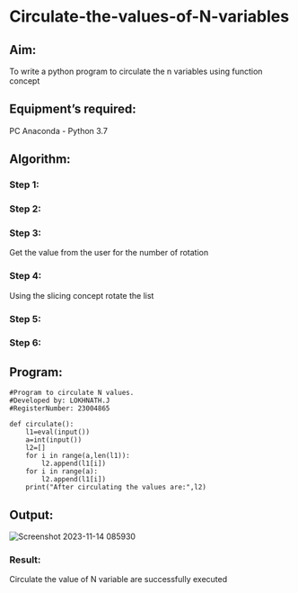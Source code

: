 # Circulate-the-values-of-N-variables
## Aim:
To write a python program to circulate the n variables using function concept
## Equipment’s required:
PC
Anaconda - Python 3.7
## Algorithm: 
### Step 1: 
### Step 2: 
### Step 3: 
Get the value from the user for the number of rotation
### Step 4: 
Using the slicing concept rotate the list

### Step 5: 
### Step 6: 
## Program:
```
#Program to circulate N values.
#Developed by: LOKHNATH.J
#RegisterNumber: 23004865

def circulate():
    l1=eval(input())
    a=int(input())
    l2=[]
    for i in range(a,len(l1)):
        l2.append(l1[i])
    for i in range(a):
        l2.append(l1[i])
    print("After circulating the values are:",l2)
```
## Output:
![Screenshot 2023-11-14 085930](https://github.com/Lokhnath10/Circulate-the-values-of-N-variables/assets/138969918/b3b67fe7-cc12-4b4f-ba8b-5d1e5662e30d)


### Result:
Circulate the value of N variable are successfully executed
